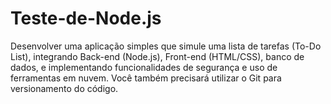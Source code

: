 # Teste-de-Node.js
Desenvolver uma aplicação simples que simule uma lista de tarefas (To-Do List), integrando Back-end (Node.js), Front-end (HTML/CSS), banco de dados, e implementando funcionalidades de segurança e uso de ferramentas em nuvem. Você também precisará utilizar o Git para versionamento do código.
